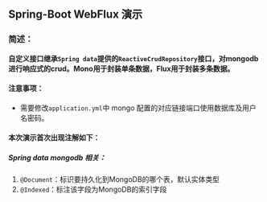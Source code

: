 ## Spring-Boot WebFlux  演示

### 简述：

**自定义接口继承`Spring data`提供的`ReactiveCrudRepository`接口，对mongodb进行响应式的crud。Mono用于封装单条数据，Flux用于封装多条数据。**

#### 注意事项：

- 需要修改`application.yml`中 mongo 配置的对应链接端口使用数据库及用户名密码。

#### 本次演示首次出现注解如下：

##### Spring  data mongodb 相关：

1. `@Document`：标识要持久化到MongoDB的哪个表，默认实体类型
2. `@Indexed`：标注该字段为MongoDB的索引字段